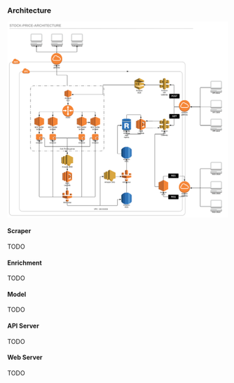 ### Architecture

![AWS Service Architecture Diagram](./stock-price-architecture.svg)

#### Scraper

TODO

#### Enrichment

TODO

#### Model

TODO

#### API Server

TODO

#### Web Server

TODO

